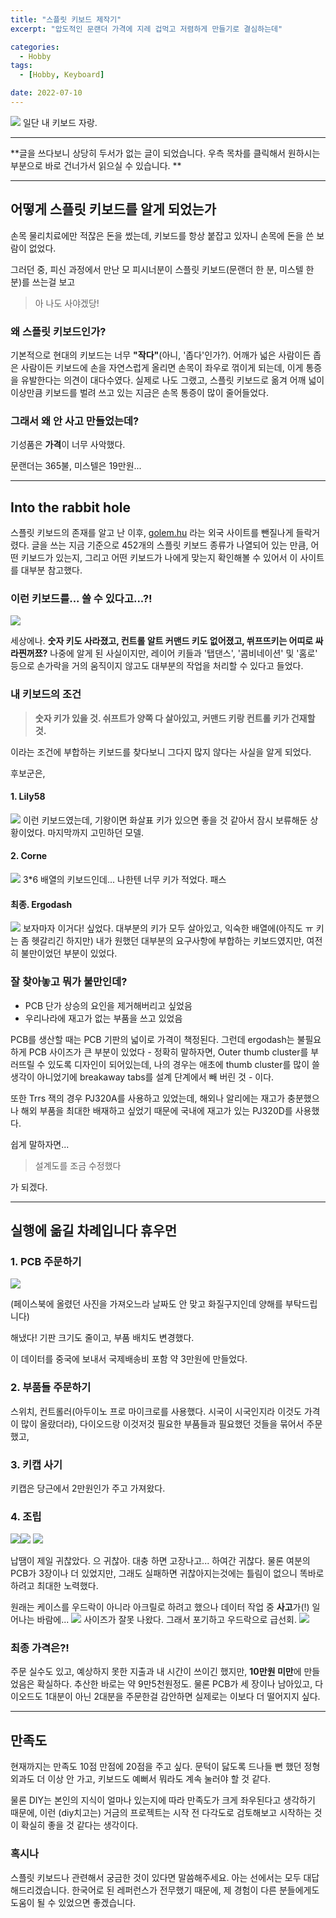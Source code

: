 ```yaml
---
title: "스플릿 키보드 제작기"
excerpt: "압도적인 문랜더 가격에 지레 겁먹고 저렴하게 만들기로 결심하는데"

categories:
  - Hobby
tags:
  - [Hobby, Keyboard]

date: 2022-07-10
---
```


![](https://velog.velcdn.com/images/mun_js/post/931a7128-5767-47b0-944f-62b4825774b7/image.png)
일단 내 키보드 자랑.

---
**글을 쓰다보니 상당히 두서가 없는 글이 되었습니다. 우측 목차를 클릭해서 원하시는 부분으로 바로 건너가서 읽으실 수 있습니다. **

---

## 어떻게 스플릿 키보드를 알게 되었는가
손목 물리치료에만 적잖은 돈을 썼는데, 키보드를 항상 붙잡고 있자니 손목에 돈을 쓴 보람이 없었다.

그러던 중, 피신 과정에서 만난 모 피시너분이 스플릿 키보드(문랜더 한 분, 미스텔 한 분)를 쓰는걸 보고
>아 나도 사야겠당!


### 왜 스플릿 키보드인가?
기본적으로 현대의 키보드는 너무 **"작다"**(아니, '좁다'인가?).
어깨가 넓은 사람이든 좁은 사람이든 키보드에 손을 자연스럽게 올리면 손목이 좌우로 꺾이게 되는데, 이게 통증을 유발한다는 의견이 대다수였다. 
실제로 나도 그랬고, 스플릿 키보드로 옮겨 어깨 넓이 이상만큼 키보드를 벌려 쓰고 있는 지금은 손목 통증이 많이 줄어들었다.

### 그래서 왜 안 사고 만들었는데?

기성품은 **가격**이 너무 사악했다.

문랜더는 365불, 미스텔은 19만원...

---

## Into the rabbit hole

스플릿 키보드의 존재를 알고 난 이후, [golem.hu](https://golem.hu) 라는 외국 사이트를 뺀질나게 들락거렸다. 글을 쓰는 지금 기준으로 452개의 스플릿 키보드 종류가 나열되어 있는 만큼, 어떤 키보드가 있는지, 그리고 어떤 키보드가 나에게 맞는지 확인해볼 수 있어서 이 사이트를 대부분 참고했다.

### 이런 키보드를... 쓸 수 있다고...?!
![](https://velog.velcdn.com/images/mun_js/post/b2a34616-d176-4356-af60-af258c7393f5/image.png)

세상에나.
**숫자 키도 사라졌고, 컨트롤 알트 커맨드 키도 없어졌고, 쒸프뜨키는 어띠로 싸라찐꺼쬬?**
나중에 알게 된 사실이지만, 레이어 키들과 '탭댄스', '콤비네이션' 및 '홈로' 등으로 손가락을 거의 움직이지 않고도 대부분의 작업을 처리할 수 있다고 들었다. 

### 내 키보드의 조건
> **숫자 키가 있을 것. 쉬프트가 양쪽 다 살아있고, 커맨드 키랑 컨트롤 키가 건재할 것.**

이라는 조건에 부합하는 키보드를 찾다보니 그다지 많지 않다는 사실을 알게 되었다.

후보군은,

#### 1. Lily58
![](https://velog.velcdn.com/images/mun_js/post/15199b21-e36d-456d-aa13-eb5044822603/image.png)
이런 키보드였는데, 기왕이면 화살표 키가 있으면 좋을 것 같아서 잠시 보류해둔 상황이었다. 마지막까지 고민하던 모델.

#### 2. Corne
![](https://velog.velcdn.com/images/mun_js/post/69a8b9fe-1555-49ae-a96b-9e74a004d7ed/image.png)
3*6 배열의 키보드인데... 나한텐 너무 키가 적었다. 패스

#### 최종. Ergodash
![](https://velog.velcdn.com/images/mun_js/post/f932fb9f-64f0-4be6-b113-796b9742c323/image.png)
보자마자 이거다! 싶었다.
대부분의 키가 모두 살아있고, 익숙한 배열에(아직도 ㅠ 키는 좀 헷갈리긴 하지만) 내가 원했던 대부분의 요구사항에 부합하는 키보드였지만, 여전히 불만이었던 부분이 있었다.

### 잘 찾아놓고 뭐가 불만인데?
- PCB 단가 상승의 요인을 제거해버리고 싶었음
- 우리나라에 재고가 없는 부품을 쓰고 있었음

PCB를 생산할 때는 PCB 기판의 넓이로 가격이 책정된다. 그런데 ergodash는 불필요하게 PCB 사이즈가 큰 부분이 있었다 - 정확히 말하자면, Outer thumb cluster를 부러뜨릴 수 있도록 디자인이 되어있는데, 나의 경우는 애초에 thumb cluster를 많이 쓸 생각이 아니었기에 breakaway tabs를 설계 단계에서 빼 버린 것 - 이다.

또한 Trrs 잭의 경우 PJ320A를 사용하고 있었는데, 해외나 알리에는 재고가 충분했으나 해외 부품을 최대한 배재하고 싶었기 때문에 국내에 재고가 있는 PJ320D를 사용했다.

쉽게 말하자면...
> 설계도를 조금 수정했다

가 되겠다.

---

## 실행에 옮길 차례입니다 휴우먼

### 1. PCB 주문하기
![](https://velog.velcdn.com/images/mun_js/post/c8888500-7498-4194-ae6d-a8ba3c9e5f38/image.png)

(페이스북에 올렸던 사진을 가져오느라 날짜도 안 맞고 화질구지인데 양해를 부탁드립니다)

해냈다!
기판 크기도 줄이고, 부품 배치도 변경했다.

이 데이터를 중국에 보내서 국제배송비 포함 약 3만원에 만들었다.

### 2. 부품들 주문하기
스위치, 컨트롤러(아두이노 프로 마이크로를 사용했다. 시국이 시국인지라 이것도 가격이 많이 올랐더라), 다이오드랑 이것저것 필요한 부품들과 필요했던 것들을 묶어서 주문했고,

### 3. 키캡 사기
키캡은 당근에서 2만원인가 주고 가져왔다.

### 4. 조립

![](https://velog.velcdn.com/images/mun_js/post/17938275-7310-4d7b-a42a-47746287860d/image.jpeg)![](https://velog.velcdn.com/images/mun_js/post/deab6255-c1ea-46bd-9aa4-568df366c88d/image.jpeg)
![](https://velog.velcdn.com/images/mun_js/post/3d129e2a-9d76-4246-b496-e55a9aeeeac8/image.jpeg)

납땜이 제일 귀찮았다. 으 귀찮아. 대충 하면 고장나고... 하여간 귀찮다.
물론 여분의 PCB가 3장이나 더 있었지만, 그래도 실패하면 귀찮아지는것에는 틀림이 없으니 똑바로 하려고 최대한 노력했다.

원래는 케이스를 우드락이 아니라 아크릴로 하려고 했으나 데이터 작업 중 **사고**가(!) 일어나는 바람에...
![](https://velog.velcdn.com/images/mun_js/post/6eb6c31a-a7a5-4d9b-a319-a0e54c455ad8/image.png)
사이즈가 잘못 나왔다. 그래서 포기하고 우드락으로 급선회.
![](https://velog.velcdn.com/images/mun_js/post/b57682bb-fbc1-4881-bfea-d06c2fe4a628/image.png)

### 최종 가격은?!
주문 실수도 있고, 예상하지 못한 지출과 내 시간이 쓰이긴 했지만,
**10만원 미만**에 만들었음은 확실하다.
추산한 바로는 약 9만5천원정도.
물론 PCB가 세 장이나 남아있고, 다이오드도 1대분이 아닌 2대분을 주문한걸 감안하면 실제로는 이보다 더 떨어지지 싶다.

---

## 만족도

현재까지는 만족도 10점 만점에 20점을 주고 싶다. 문턱이 닳도록 드나들 뻔 했던 정형외과도 더 이상 안 가고, 키보드도 예뻐서 뭐라도 계속 눌러야 할 것 같다.

물론 DIY는 본인의 지식이 얼마나 있는지에 따라 만족도가 크게 좌우된다고 생각하기 때문에, 이런 (diy치고는) 거금의 프로젝트는 시작 전 다각도로 검토해보고 시작하는 것이 확실히 좋을 것 같다는 생각이다.




### 혹시나
스플릿 키보드나 관련해서 궁금한 것이 있다면 말씀해주세요. 아는 선에서는 모두 대답해드리겠습니다.
한국어로 된 레퍼런스가 전무했기 때문에, 제 경험이 다른 분들에게도 도움이 될 수 있었으면 좋겠습니다.
